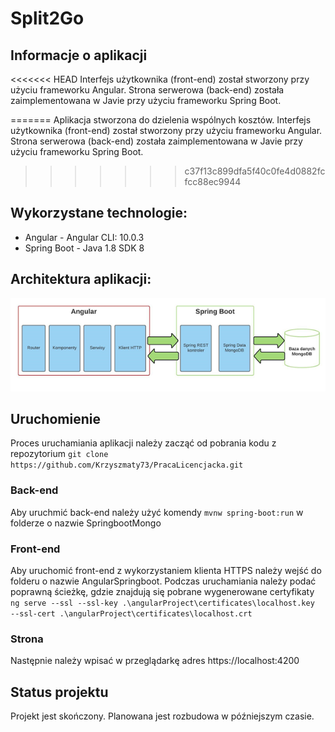 # Split2Go

## Informacje o aplikacji
<<<<<<< HEAD
Interfejs użytkownika (front-end) został stworzony przy użyciu frameworku Angular. Strona serwerowa (back-end) została zaimplementowana w Javie przy użyciu frameworku Spring Boot. 

=======
Aplikacja stworzona do dzielenia wspólnych kosztów.
Interfejs użytkownika (front-end) został stworzony przy użyciu frameworku Angular. Strona serwerowa (back-end) została zaimplementowana w Javie przy użyciu frameworku Spring Boot.
>>>>>>> c37f13c899dfa5f40c0fe4d0882fcfcc88ec9944
## Wykorzystane technologie:
* Angular - Angular CLI: 10.0.3
* Spring Boot - Java 1.8 SDK 8

## Architektura aplikacji:
![Example screenshot](./img/architektura.png)

## Uruchomienie
Proces uruchamiania aplikacji należy zacząć od pobrania kodu z repozytorium `git clone https://github.com/Krzyszmaty73/PracaLicencjacka.git`
### Back-end
Aby uruchmić back-end należy użyć komendy `mvnw spring-boot:run` w folderze o nazwie SpringbootMongo
### Front-end
Aby uruchomić front-end z wykorzystaniem klienta HTTPS należy wejść do folderu o nazwie AngularSpringboot. Podczas uruchamiania należy podać poprawną ścieżkę, gdzie znajdują się pobrane wygenerowane certyfikaty `ng serve --ssl --ssl-key .\angularProject\certificates\localhost.key  --ssl-cert .\angularProject\certificates\localhost.crt`
### Strona
Następnie należy wpisać w przeglądarkę adres https://localhost:4200

## Status projektu
Projekt jest skończony. Planowana jest rozbudowa w późniejszym czasie.
